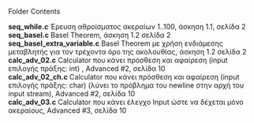Folder Contents

<b>seq_while.c</b> Έρευση αθροίσματος ακεραίων 1..100, άσκηση 1.1, σελίδα 2<br>
<b>seq_basel.c</b> Basel Theorem, άσκηση 1.2 σελίδα 2<br>
<b>seq_basel_extra_variable.c</b> Basel Theorem με χρήση ενδιάμεσης μεταβλητής για τον τρέχοντα όρο της ακολουθίας, άσκηση 1.2 σελίδα 2<br>
<b>calc_adv_02.c</b> Calculator που κάνει πρόσθεση και αφαίρεση (input επιλογής πράξης: int) , Advanced \#2, σελίδα 10<br>
<b>calc_adv_02_ch.c</b> Calculator που κάνει πρόσθεση και αφαίρεση (input επιλογής πράξης: char) (λύνει το πρόβλημα του newline στην αρχή του input stream), Advanced \#2, σελίδα 10<br>
<b>calc_adv_03.c</b> Calculator που κάνει έλεγχο Input ώστε να δέχεται μόνο ακεραίους, Advanced \#3, σελίδα 10<br>

